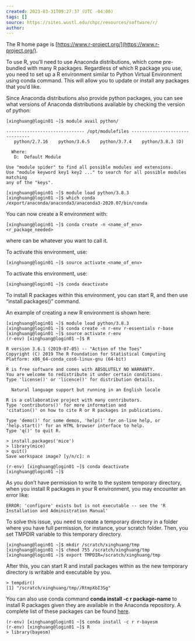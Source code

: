 ```yaml
---
created: 2023-03-31T09:27:37 (UTC -04:00)
tags: []
source: https://sites.wustl.edu/chpc/resources/software/r/
author:
---
```


The R home page is [https://www.r-project.org/](https://www.r-project.org/).

To use R, you’ll need to use Anaconda distributions, which come pre-bundled with many R packages. Regardless of which R package you use, you need to set up a R environment similar to Python Virtual Environment using conda command. This will allow you to update or install any packages that you’d like.

Since Anaconda distributions also provide python packages, you can see what versions of Anaconda distributions available by checking the version of python:

```
[xinghuang@login01 ~]$ module avail python/

------------------------------ /opt/modulefiles -------------------------------
   python/2.7.16    python/3.6.5    python/3.7.4    python/3.8.3 (D)

  Where:
   D:  Default Module

Use "module spider" to find all possible modules and extensions.
Use "module keyword key1 key2 ..." to search for all possible modules matching
any of the "keys".

[xinghuang@login01 ~]$ module load python/3.8.3
[xinghuang@login01 ~]$ which conda
/export/anaconda/anaconda3/anaconda3-2020.07/bin/conda
```

You can now create a R environment with:

```
[xinghuang@login01 ~]$ conda create -n <name_of_env> <r_package_needed>
```

where can be whatever you want to call it.

To activate this environment, use:

```
[xinghuang@login01 ~]$ source activate <name_of_env>
```

To activate this environment, use:

```
[xinghuang@login01 ~]$ conda deactivate
```

To install R packages within this environment, you can start R, and then use “install.packages()” command.

An example of creating a new R environment is shown here:

```
[xinghuang@login01 ~]$ module load python/3.8.3
[xinghuang@login01 ~]$ conda create -n r-env r-essentials r-base
[xinghuang@login01 ~]$ source activate r-env
(r-env) [xinghuang@login01 ~]$ R

R version 3.6.1 (2019-07-05) -- "Action of the Toes"
Copyright (C) 2019 The R Foundation for Statistical Computing
Platform: x86_64-conda_cos6-linux-gnu (64-bit)

R is free software and comes with ABSOLUTELY NO WARRANTY.
You are welcome to redistribute it under certain conditions.
Type 'license()' or 'licence()' for distribution details.

  Natural language support but running in an English locale

R is a collaborative project with many contributors.
Type 'contributors()' for more information and
'citation()' on how to cite R or R packages in publications.

Type 'demo()' for some demos, 'help()' for on-line help, or
'help.start()' for an HTML browser interface to help.
Type 'q()' to quit R.

> install.packages('mice')
> library(mice)
> quit()
Save workspace image? [y/n/c]: n

(r-env) [xinghuang@login01 ~]$ conda deactivate
[xinghuang@login01 ~]$
```

As you don’t have permission to write to the system temporary directory, when you install R packages in your R environment, you may encounter an error like:

```
ERROR: 'configure' exists but is not executable -- see the 'R Installation and Administration Manual'
```

To solve this issue, you need to create a temporary directory in a folder where you have full permission, for instance, your scratch folder. Then, you set TMPDIR variable to this temporary directory.

```
[xinghuang@login01 ~]$ mkdir /scratch/xinghuang/tmp
[xinghuang@login01 ~]$ chmod 755 /scratch/xinghuang/tmp
[xinghuang@login01 ~]$ export TMPDIR=/scratch/xinghuang/tmp
```

After this, you can start R and install packages within as the new temporary directory is writable and executable by you.

```
> tempdir()
[1] "/scratch/xinghuang/tmp//RtmpXbI3Sg"
```

You can also use conda command **conda install -c r package-name** to install R packages given they are available in the Anaconda repository. A complete list of these packages can be found [here](https://docs.anaconda.com/anaconda/packages/r-language-pkg-docs/).

```
(r-env) [xinghuang@login01 ~]$ conda install -c r r-bayesm
(r-env) [xinghuang@login01 ~]$ R
> library(bayesm)
```

